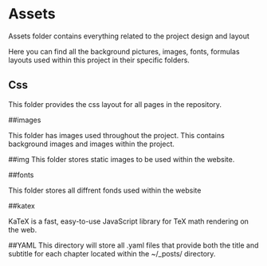 # Assets

Assets folder contains everything related to the project design and
layout

Here you can find all the background pictures, images, fonts, formulas
layouts used within this project in their specific folders.

## Css

This folder provides the css layout for all pages in the repository.

\#\#images

This folder has images used throughout the project. This contains
background images and images within the project.

\#\#img This folder stores static images to be used within the website.

\#\#fonts

This folder stores all diffrent fonds used within the website

\#\#katex

KaTeX is a fast, easy-to-use JavaScript library for TeX math rendering
on the web.

\#\#YAML This directory will store all .yaml files that provide both the
title and subtitle for each chapter located within the ~/\_posts/
directory.
